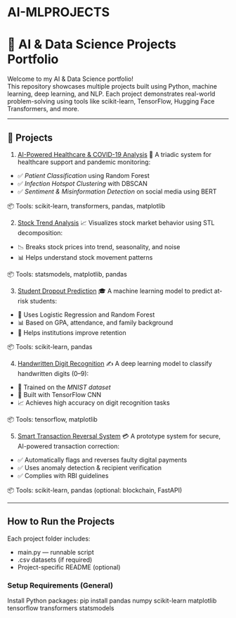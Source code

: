 # AI-MLPROJECTS
# 🧠 AI & Data Science Projects Portfolio

Welcome to my AI & Data Science portfolio!  
This repository showcases multiple projects built using Python, machine learning, deep learning, and NLP. Each project demonstrates real-world problem-solving using tools like scikit-learn, TensorFlow, Hugging Face Transformers, and more.

---

## 📁 Projects
1. [AI-Powered Healthcare & COVID-19 Analysis](./AI_Powered_Healthcare_COVID19_Analysis)
🔬 A triadic system for healthcare support and pandemic monitoring:
- ✅ *Patient Classification* using Random Forest
- ✅ *Infection Hotspot Clustering* with DBSCAN
- ✅ *Sentiment & Misinformation Detection* on social media using BERT

📦 Tools: scikit-learn, transformers, pandas, matplotlib

 2. [Stock Trend Analysis](./Stock_Trend_Analysis)
📈 Visualizes stock market behavior using STL decomposition:
- 📉 Breaks stock prices into trend, seasonality, and noise
- 📊 Helps understand stock movement patterns

📦 Tools: statsmodels, matplotlib, pandas

 3. [Student Dropout Prediction](./Student_Dropout_Prediction)
🎓 A machine learning model to predict at-risk students:
- 🎯 Uses Logistic Regression and Random Forest
- 📊 Based on GPA, attendance, and family background
- 🧠 Helps institutions improve retention

📦 Tools: scikit-learn, pandas

 4. [Handwritten Digit Recognition](./Handwritten_Digit_Recognition)
✍ A deep learning model to classify handwritten digits (0–9):
- 🔢 Trained on the *MNIST dataset*
- 🧠 Built with TensorFlow CNN
- 📈 Achieves high accuracy on digit recognition tasks

📦 Tools: tensorflow, matplotlib

 5. [Smart Transaction Reversal System](./Smart_Transaction_Reversal_System)
💳 A prototype system for secure, AI-powered transaction correction:
- ✅ Automatically flags and reverses faulty digital payments
- ✅ Uses anomaly detection & recipient verification
- ✅ Complies with RBI guidelines

📦 Tools: scikit-learn, pandas (optional: blockchain, FastAPI)

---

## How to Run the Projects

Each project folder includes:
- main.py — runnable script
- .csv datasets (if required)
- Project-specific README (optional)

### Setup Requirements (General)

Install Python packages:
pip install pandas numpy scikit-learn matplotlib tensorflow transformers statsmodels
